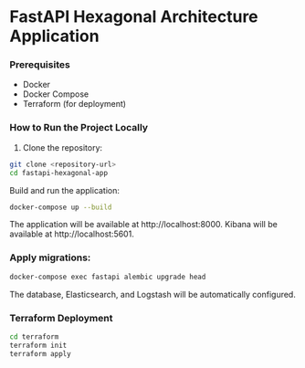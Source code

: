 # FastAPI Hexagonal Architecture Application

### Prerequisites

- Docker
- Docker Compose
- Terraform (for deployment)

### How to Run the Project Locally

1. Clone the repository:
```bash
git clone <repository-url>
cd fastapi-hexagonal-app
```
Build and run the application:

```bash
docker-compose up --build
```
The application will be available at http://localhost:8000. Kibana will be available at http://localhost:5601.

### Apply migrations:

```bash
docker-compose exec fastapi alembic upgrade head
```
The database, Elasticsearch, and Logstash will be automatically configured.

### Terraform Deployment
```bash
cd terraform
terraform init
terraform apply
```